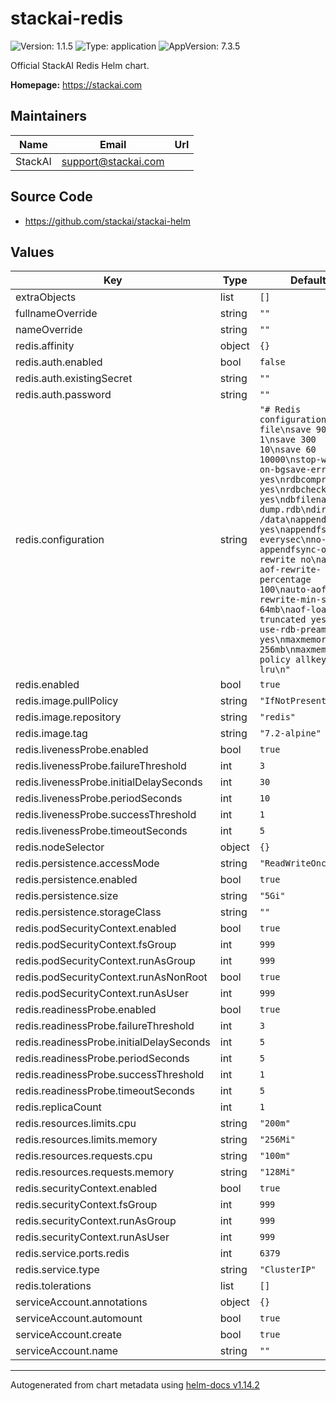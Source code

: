 # stackai-redis

![Version: 1.1.5](https://img.shields.io/badge/Version-1.1.5-informational?style=flat-square) ![Type: application](https://img.shields.io/badge/Type-application-informational?style=flat-square) ![AppVersion: 7.3.5](https://img.shields.io/badge/AppVersion-7.3.5-informational?style=flat-square)

Official StackAI Redis Helm chart.

**Homepage:** <https://stackai.com>

## Maintainers

| Name | Email | Url |
| ---- | ------ | --- |
| StackAI | <support@stackai.com> |  |

## Source Code

* <https://github.com/stackai/stackai-helm>

## Values

| Key | Type | Default | Description |
|-----|------|---------|-------------|
| extraObjects | list | `[]` |  |
| fullnameOverride | string | `""` |  |
| nameOverride | string | `""` |  |
| redis.affinity | object | `{}` |  |
| redis.auth.enabled | bool | `false` |  |
| redis.auth.existingSecret | string | `""` |  |
| redis.auth.password | string | `""` |  |
| redis.configuration | string | `"# Redis configuration file\nsave 900 1\nsave 300 10\nsave 60 10000\nstop-writes-on-bgsave-error yes\nrdbcompression yes\nrdbchecksum yes\ndbfilename dump.rdb\ndir /data\nappendonly yes\nappendfsync everysec\nno-appendfsync-on-rewrite no\nauto-aof-rewrite-percentage 100\nauto-aof-rewrite-min-size 64mb\naof-load-truncated yes\naof-use-rdb-preamble yes\nmaxmemory 256mb\nmaxmemory-policy allkeys-lru\n"` |  |
| redis.enabled | bool | `true` |  |
| redis.image.pullPolicy | string | `"IfNotPresent"` |  |
| redis.image.repository | string | `"redis"` |  |
| redis.image.tag | string | `"7.2-alpine"` |  |
| redis.livenessProbe.enabled | bool | `true` |  |
| redis.livenessProbe.failureThreshold | int | `3` |  |
| redis.livenessProbe.initialDelaySeconds | int | `30` |  |
| redis.livenessProbe.periodSeconds | int | `10` |  |
| redis.livenessProbe.successThreshold | int | `1` |  |
| redis.livenessProbe.timeoutSeconds | int | `5` |  |
| redis.nodeSelector | object | `{}` |  |
| redis.persistence.accessMode | string | `"ReadWriteOnce"` |  |
| redis.persistence.enabled | bool | `true` |  |
| redis.persistence.size | string | `"5Gi"` |  |
| redis.persistence.storageClass | string | `""` |  |
| redis.podSecurityContext.enabled | bool | `true` |  |
| redis.podSecurityContext.fsGroup | int | `999` |  |
| redis.podSecurityContext.runAsGroup | int | `999` |  |
| redis.podSecurityContext.runAsNonRoot | bool | `true` |  |
| redis.podSecurityContext.runAsUser | int | `999` |  |
| redis.readinessProbe.enabled | bool | `true` |  |
| redis.readinessProbe.failureThreshold | int | `3` |  |
| redis.readinessProbe.initialDelaySeconds | int | `5` |  |
| redis.readinessProbe.periodSeconds | int | `5` |  |
| redis.readinessProbe.successThreshold | int | `1` |  |
| redis.readinessProbe.timeoutSeconds | int | `5` |  |
| redis.replicaCount | int | `1` |  |
| redis.resources.limits.cpu | string | `"200m"` |  |
| redis.resources.limits.memory | string | `"256Mi"` |  |
| redis.resources.requests.cpu | string | `"100m"` |  |
| redis.resources.requests.memory | string | `"128Mi"` |  |
| redis.securityContext.enabled | bool | `true` |  |
| redis.securityContext.fsGroup | int | `999` |  |
| redis.securityContext.runAsGroup | int | `999` |  |
| redis.securityContext.runAsUser | int | `999` |  |
| redis.service.ports.redis | int | `6379` |  |
| redis.service.type | string | `"ClusterIP"` |  |
| redis.tolerations | list | `[]` |  |
| serviceAccount.annotations | object | `{}` |  |
| serviceAccount.automount | bool | `true` |  |
| serviceAccount.create | bool | `true` |  |
| serviceAccount.name | string | `""` |  |

----------------------------------------------
Autogenerated from chart metadata using [helm-docs v1.14.2](https://github.com/norwoodj/helm-docs/releases/v1.14.2)
